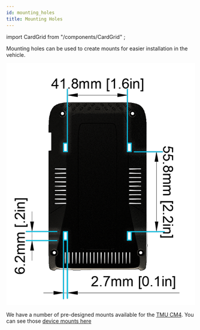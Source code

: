 ```yaml
---
id: mounting_holes
title: Mounting Holes
---
```

import CardGrid from "/components/CardGrid" ;

Mounting holes can be used to create mounts for easier installation in the vehicle. 

![Mounting holes](/img/hardware/autopi_tmu_cm4/mounting_holes/mounting_holes.png)

We have a number of pre-designed mounts available for the [TMU CM4](https://www.autopi.io/hardware/autopi-tmu-cm4). You can see those [device mounts here ](/hardware/accessories/device_mounts)


